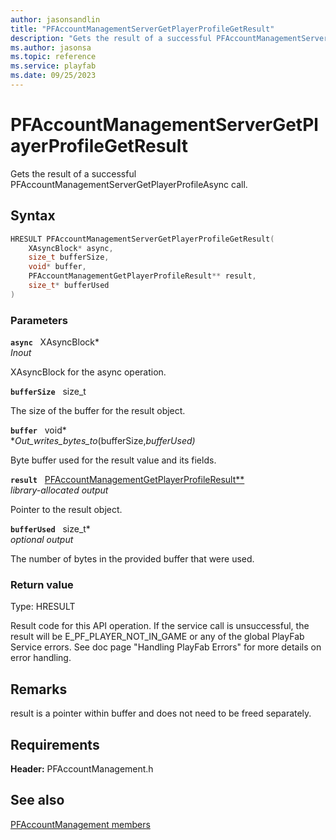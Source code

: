 ```yaml
---
author: jasonsandlin
title: "PFAccountManagementServerGetPlayerProfileGetResult"
description: "Gets the result of a successful PFAccountManagementServerGetPlayerProfileAsync call."
ms.author: jasonsa
ms.topic: reference
ms.service: playfab
ms.date: 09/25/2023
---
```


# PFAccountManagementServerGetPlayerProfileGetResult  

Gets the result of a successful PFAccountManagementServerGetPlayerProfileAsync call.  

## Syntax  
  
```cpp
HRESULT PFAccountManagementServerGetPlayerProfileGetResult(  
    XAsyncBlock* async,  
    size_t bufferSize,  
    void* buffer,  
    PFAccountManagementGetPlayerProfileResult** result,  
    size_t* bufferUsed  
)  
```  
  
### Parameters  
  
**`async`** &nbsp; XAsyncBlock*  
*_Inout_*  
  
XAsyncBlock for the async operation.  
  
**`bufferSize`** &nbsp; size_t  
  
The size of the buffer for the result object.  
  
**`buffer`** &nbsp; void*  
*_Out_writes_bytes_to_(bufferSize,*bufferUsed)*  
  
Byte buffer used for the result value and its fields.  
  
**`result`** &nbsp; [PFAccountManagementGetPlayerProfileResult**](../../pfaccountmanagementtypes/structs/pfaccountmanagementgetplayerprofileresult.md)  
*library-allocated output*  
  
Pointer to the result object.  
  
**`bufferUsed`** &nbsp; size_t*  
*optional output*  
  
The number of bytes in the provided buffer that were used.  
  
  
### Return value
Type: HRESULT
  
Result code for this API operation. If the service call is unsuccessful, the result will be E_PF_PLAYER_NOT_IN_GAME or any of the global PlayFab Service errors. See doc page "Handling PlayFab Errors" for more details on error handling.
  
## Remarks  
  
result is a pointer within buffer and does not need to be freed separately.
  
## Requirements  
  
**Header:** PFAccountManagement.h
  
## See also  
[PFAccountManagement members](../pfaccountmanagement_members.md)  

  
  
